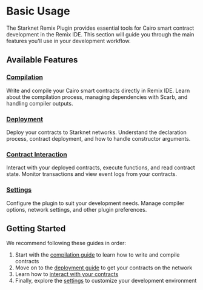 # Basic Usage

The Starknet Remix Plugin provides essential tools for Cairo smart contract development in the Remix IDE. This section will guide you through the main features you'll use in your development workflow.

## Available Features

### [Compilation](./compilation.md)
Write and compile your Cairo smart contracts directly in Remix IDE. Learn about the compilation process, managing dependencies with Scarb, and handling compiler outputs.

### [Deployment](./deployment.md)
Deploy your contracts to Starknet networks. Understand the declaration process, contract deployment, and how to handle constructor arguments.

### [Contract Interaction](./interaction.md)
Interact with your deployed contracts, execute functions, and read contract state. Monitor transactions and view event logs from your contracts.

### [Settings](./settings.md)
Configure the plugin to suit your development needs. Manage compiler options, network settings, and other plugin preferences.

## Getting Started

We recommend following these guides in order:
1. Start with the [compilation guide](./compilation.md) to learn how to write and compile contracts
2. Move on to the [deployment guide](./deployment.md) to get your contracts on the network
3. Learn how to [interact with your contracts](./interaction.md)
4. Finally, explore the [settings](./settings.md) to customize your development environment
